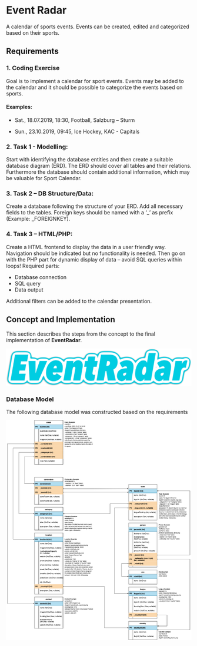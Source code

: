 # Event Radar

A calendar of sports events. Events can be created, edited and categorized based on their sports.

## Requirements

### 1. Coding Exercise
Goal is to implement a calendar for sport events. Events may be added to the calendar and it should be possible to categorize the events based on sports.

#### Examples:
- Sat., 18.07.2019, 18:30, Football, Salzburg – Sturm

- Sun., 23.10.2019, 09:45, Ice Hockey, KAC - Capitals

### 2. Task 1 - Modelling:

Start with identifying the database entities and then create a suitable database diagram (ERD). The ERD should cover all tables and their relations.
Furthermore the database should contain additional information, which may be valuable for Sport Calendar.

### 3. Task 2 – DB Structure/Data:
Create a database following the structure of your ERD. Add all necessary fields to the tables. Foreign keys should be named with a ‘_’ as prefix (Example: _FOREIGNKEY).

### 4. Task 3 – HTML/PHP:
Create a HTML frontend to display the data in a user friendly way. Navigation should be indicated but no functionality is needed.
Then go on with the PHP part for dynamic display of data – avoid SQL queries within loops! Required parts:

- Database connection
- SQL query
- Data output

Additional filters can be added to the calendar presentation.

## Concept and Implementation
This section describes the steps from the concept to the final implementation of __EventRadar__.

![EventRadar Logo](documentation/eventradar.png)


### Database Model
The following database model was constructed based on the requirements

![EventRadar Database Model](documentation/01_db-model.png)
